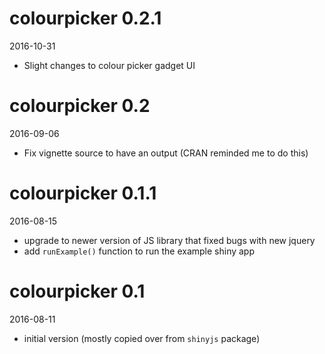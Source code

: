 # colourpicker 0.2.1

2016-10-31

- Slight changes to colour picker gadget UI

# colourpicker 0.2

2016-09-06

- Fix vignette source to have an output (CRAN reminded me to do this) 

# colourpicker 0.1.1

2016-08-15

- upgrade to newer version of JS library that fixed bugs with new jquery
- add `runExample()` function to run the example shiny app


# colourpicker 0.1

2016-08-11

- initial version (mostly copied over from `shinyjs` package)
